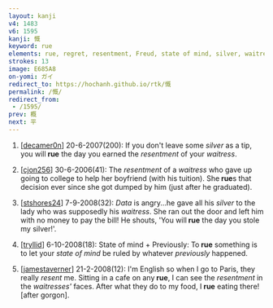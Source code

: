 ```yaml
---
layout: kanji
v4: 1483
v6: 1595
kanji: 慨
keyword: rue
elements: rue, regret, resentment, Freud, state of mind, silver, waitress, previously
strokes: 13
image: E685A8
on-yomi: ガイ
redirect_to: https://hochanh.github.io/rtk/慨
permalink: /慨/
redirect_from:
 - /1595/
prev: 概
next: 平
---
```


1) [<a href="http://kanji.koohii.com/profile/decamer0n">decamer0n</a>] 20-6-2007(200): If you don&#039;t leave some <em>silver</em> as a tip, you will<strong> rue</strong> the day you earned the <em>resentment</em> of your <em>waitress</em>.

2) [<a href="http://kanji.koohii.com/profile/cjon256">cjon256</a>] 30-6-2006(41): The <em>resentment</em> of a <em>waitress</em> who gave up going to college to help her boyfriend (with his tuition). She<strong> rue</strong>s that decision ever since she got dumped by him (just after he graduated).

3) [<a href="http://kanji.koohii.com/profile/stshores24">stshores24</a>] 7-9-2008(32): <em>Data</em> is angry...he gave all his <em>silver</em> to the lady who was supposedly his <em>waitress</em>. She ran out the door and left him with no money to pay the bill! He shouts, &#039;You will<strong> rue</strong> the day you stole my silver!&#039;.

4) [<a href="http://kanji.koohii.com/profile/tryllid">tryllid</a>] 6-10-2008(18): State of mind + Previously: To<strong> rue</strong> something is to let your <em>state of mind</em> be ruled by whatever <em>previously</em> happened.

5) [<a href="http://kanji.koohii.com/profile/jamestaverner">jamestaverner</a>] 21-2-2008(12): I&#039;m English so when I go to Paris, they really <em>resent</em> me. Sitting in a cafe on any<strong> rue</strong>, I can see the <em>resentment</em> in the <em>waitresses&#039;</em> faces. After what they do to my food, I<strong> rue</strong> eating there! [after gorgon].


